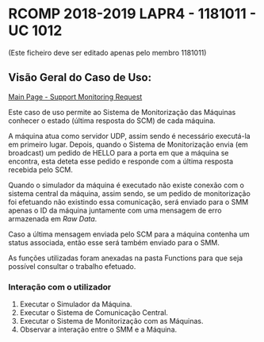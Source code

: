 RCOMP 2018-2019 LAPR4 - 1181011 - UC 1012
============================================================
(Este ficheiro deve ser editado apenas pelo membro 1181011)

## **Visão Geral do Caso de Uso:** ##

[Main Page - Support Monitoring Request](https://bitbucket.org/TiagoMoreiraISEP/lei_isep_2019_20_sem4_2di_1181011_1181012_1181047_1181061_1150/src/d7f9d479786f659718963b5fd0019254b8d0c507/documentacao/SupportMonitoringRequests_UC_1012/SupportMonitoringRequests.md)

Este caso de uso permite ao Sistema de Monitorização das Máquinas conhecer o estado (última resposta do SCM) de cada máquina.

A máquina atua como servidor UDP, assim sendo é necessário executá-la em primeiro lugar. Depois, quando o Sistema de Monitorização envia (em broadcast) um pedido de HELLO para a porta em que a máquina se encontra, esta deteta esse pedido e responde com a última resposta recebida pelo SCM.

Quando o simulador da máquina é executado não existe conexão com o sistema central da máquina, assim sendo, se um pedido de monitorização foi efetuando não existindo essa comunicação, será enviado para o SMM apenas o ID da máquina juntamente com uma mensagem de erro armazenada em *Raw Data*.

Caso a última mensagem enviada pelo SCM para a máquina contenha um status associada, então esse será também enviado para o SMM.

As funções utilizadas foram anexadas na pasta Functions para que seja possível consultar o trabalho efetuado.

### Interação com o utilizador ###

1. Executar o Simulador da Máquina.
2. Executar o Sistema de Comunicação Central.
3. Executar o Sistema de Monitorização com as Máquinas.
4. Observar a interação entre o SMM e a Máquina.
